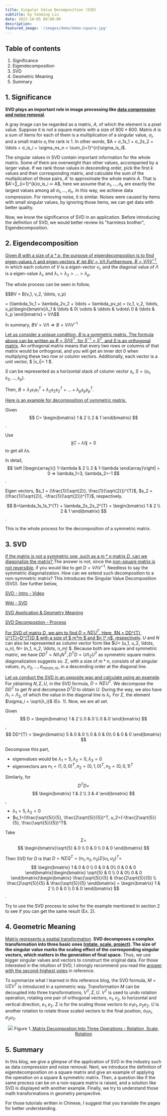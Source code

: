 ```yaml
---
title: Singular Value Decomposition (SVD)
subtitle: by Yanming Liu 
date: 2022-10-05 00:00:00
description: 
featured_image: '/images/demo/demo-square.jpg'
---
```


## Table of contents
1. Significance
2. Eigendecomposition
3. SVD
4. Geometric Meaning
5. Summary

## 1. Significance

**SVD plays an important role in image processing like <a href='https://www.zhihu.com/question/22237507/answer/53804902'>data compression and noise removal</a>.** 

A gray image can be regarded as a matrix, $A$, of which the element is a pixel value. Suppose it is not a square matrix with a size of $800*600$. Matrix $A$ is a sum of items for each of them is a multiplication of a singular value, $σ_i$, and a small matrix $s_i$ the rank is $1$. In other words, $A = σ_1s_1 + σ_2s_2 + \ldots + σ_is_i + \sigma_ns_n = \sum_{i=1}^{n}\sigma_is_i$. 

The singular values in SVD contain important information for the whole matrix. Some of them are overweight than other values, accompanied by a larger value. If we rank those values in descending order, pick the first $k$ values and their corresponding matrix, and calculate the sum of the multiplication of those pairs, $A'$ to approximate the whole matrix $A$. That is $A'=∑_{i=1}^{k}σ_is_i ≃ A$, here we assume that ${\sigma_1, \ldots, \sigma_k}$ are exactly the largest values among all ${\sigma_1, \ldots, \sigma_n}$. In this way, we achieve data compression. For removing noise, it is similar. Noises were caused by items with small singular values, by ignoring those items, we can get data with better quality.

Now, we know the significance of SVD in an application. Before introducing the definition of SVD, we would better review its "harmless brother", Eigendecomposition.

## 2. Eigendecomposition 

<ins>Given $B$ with a size of $p*p$, the purpose of <a href='https://www.youtube.com/watch?v=PFDu9oVAE-g&t=629s'>eigendecompostion</a> is to find eigen-values $Λ$ and eigen-vectors $𝐕$, let $BV = VΛ$.Furthermore, $B=VΛV^{-1}$</ins>, in which each column of $V$ is a eigen-vector $v_i$, and the diagonal value of $Λ$ is a eigen-value $\lambda_i$, and $λ_1 > \lambda_2 > \ldots > λ_p$. 

The whole process can be seen in follow, 

$$BV = B(v_1, v_2, \ldots, v_p) 

= (\lambda_1v_1 + \lambda_2v_2 + \ldots + \lambda_pv_p) = (v_1, v_2, \ldots, v_p)\begin{bmatrix}λ_1 & \ldots & 0\\
\vdots & \ddots & \vdots\\
0 & \ldots & λ_p
\end{bmatrix} = VΛ$$

In summary, $BV = V\Lambda ⇒ B = VΛV^{-1}$


<ins>Let us consider a unique condition, $B$ is a symmetric matrix. The formula above can be written as $B=SΛS^{T}$, for $S^{-1}=S^{T}$, and <a href='https://math.stackexchange.com/questions/537217/proof-of-orthogonal-matrix-property-a-1-at'>$S$ is an orthogonal matrix</a></ins>. An orthogonal matrix means that every two rows or columns of that matrix would be orthogonal, and you will get an inner dot $0$ when multiplying these two row or column vectors. Additionally, each vector is a unit vector, $ \|v_i\|= 1 $. 

$S$ can be represented as a horizontal stack of column vector $s_i$, $S = (s_1, s_2, \ldots, s_p)$.

Then, $B = λ_1s_1s_1^{T} + λ_2s_2s_2^{T} + \ldots + λ_ps_ps_p^{T}$. 


<ins>Here is an example for decomposition of symmetric matrix.</ins>

Given 
$$
C=
\begin{bmatrix} 1 & 2 \\
2 & 1
\end{bmatrix}
$$.

Use $$ \|C - λI\| = 0 $$ to get all $λ$s. 

In detail, $$
\left |\begin{array}{}
1-\lambda & 2 \\
2 & 1-\lambda
\end{array}\right| = 0 ⇒ \lambda_1=3, \lambda_2=-1
$$. 

Eigen vectors, $s_1 = (\frac{1}{\sqrt{2}}, \frac{1}{\sqrt{2}})^{T}$, $s_2 = (\frac{1}{\sqrt{2}}, -\frac{1}{\sqrt{2}})^{T}$, respectively. 

$$
B=\lambda_1s_1s_1^{T} + \lambda_2s_2s_2^{T} = 
\begin{bmatrix} 1 & 2 \\
2 & 1
\end{bmatrix}
$$.


This is the whole process for the decomposition of a symmetric matrix. 

## 3. SVD
<ins>If the matrix is not a symmetric one, such as a $m*n$ matrix $D$, can we diagonalize the matrix? </ins> The answer is not, since the <a href='https://math.stackexchange.com/questions/441685/why-are-nonsquare-matrices-not-invertible'>non-square matrix is not reversible</a>, if you would like to get $D = VΛV^{-1}$. Needless to say the symmetric diagonalization. How can we extend such decomposition to a non-symmetric matrix? This introduces the Singular Value Decomposition (SVD). See further below,

[SVD - Intro - Video](https://www.youtube.com/watch?v=CpD9XlTu3ys)

[Wiki - SVD](https://en.wikipedia.org/wiki/Singular_value_decomposition)

[SVD Application & Geometry Meaning](https://www.zhihu.com/question/22237507/answer/53804902)

[SVD Decompostion - Process](https://zhuanlan.zhihu.com/p/26306568?utm_id=0)


<ins>For SVD of matrix $D$, we aim to find $D = NΣU^{T}$. Here, $N = DD^{T}, U^{T}=D^{T}D $ with a size of $ m\*m $ and $n \* n$, respectively</ins>. $U$ and $N$ can also be represented as column vector form like $U= (u_1, u_2, \ldots, u_n), N= (n_1, n_2, \ldots, n_m) $. Because both are square and symmetric matric, we have $DD^{T} = NΛ_1N^{T}, D^{T}D = UΛ_2U^{T}$ as symmetric square matrix diagonalization suggests so. $\Sigma$, with a size of $m*n$, consists of all singular values, $σ_1, \sigma_2, \ldots, \sigma_{min(m,n)}$, in a descending order at the diagonal line. 

<ins>Let us conduct the SVD in an opposite way and calculate using an example</ins>. For obtaining $N, Σ, U$, in the SVD formula, $D = NΣU^{T}$. We decompose the $DD^{T}$ to get $N$ and decompose $D^{T}D$ to obtain $U$. During the way, we also have $Λ_1=Λ_2$, of which the value in the diagonal line is $λ_i$. For $Σ$, the element $\sigma_i = \sqrt{λ_i}$ (Ex. 1). Now, we are all set.

Given
$$
D = \begin{bmatrix} 1 & 2 \\
0 & 0 \\
0 & 0
\end{bmatrix}
$$
,
$$
DD^{T} = \begin{bmatrix} 5 & 0 & 0 \\
0 & 0 & 0\\
0 & 0 & 0
\end{bmatrix}
$$

Decompose this part, 
- eigenvalues would be $\lambda_1=5, λ_2=0, λ_3=0$
- eigenvectors are $n_1=(1,0,0)^{T}, n_2=(0,1,0)^T, n_3=(0,0,1)^T$

Similarly, for $$ D^{T}D= $$
$$
\begin{bmatrix} 1 & 2 \\
3 & 4
\end{bmatrix}
$$
,
- $λ_1=5, λ_2=0$
- $u_1=(\frac{\sqrt{5}}{5}, \frac{2\sqrt{5}}{5})^T, u_2=(-\frac{2\sqrt{5}}{5}, \frac{\sqrt{5}}{5})^T$.

Take $$ Σ = $$
$$
\begin{bmatrix}\sqrt{5} & 0 \\
0 & 0 \\
0 & 0
\end{bmatrix}
$$

Then SVD for $D$ is that $D=NΣQ^T=(n_1, n_2, n_3)Σ(u_1, u_2)^T =$
$$
\begin{bmatrix} 1 & 0 & 0 \\
0 & 0 & 0\\
0 & 0 & 0
\end{bmatrix}\begin{bmatrix} \sqrt{5} & 0 \\
0 & 0\\
0 & 0
\end{bmatrix}\begin{bmatrix} \frac{\sqrt{5}}{5} & \frac{2\sqrt{5}}{5} \\
\frac{2\sqrt{5}}{5} & \frac{\sqrt{5}}{5}
\end{bmatrix} = \begin{bmatrix} 1 & 2 \\
0 & 0 \\
0 & 0
\end{bmatrix}
$$. 

Try to use the SVD process to solve for the example mentioned in section 2 to see if you can get the same result (Ex. 2).

## 4. Geometric Meaning

<a href='https://www.youtube.com/watch?v=kYB8IZa5AuE'>Matrix represents a spatial transformation</a>. **SVD decomposes a complex transformation into three basic ones <a href='https://www.zhihu.com/question/20507061/answer/120540926'>(rotate, scale, project)</a>. The size of the singular value marks the scaling effect of the corresponding singular vectors, which matters in the generation of final space.** Thus, we use bigger singular values and vectors to construct the original data. For those interested in the intuition of SVD, I strongly recommend you read the <a href='https://www.zhihu.com/question/22237507/answer/53804902'>answer with the second-highest votes</a> in reference. 

To summarize what I learned in this reference blog, the SVD formula, $M=UΣV^{T}$ is introduced in a symmetric way. Transformation $M$ can be decoupled into three transformations, $V^{T}, Σ, U$. $V^{T}$ is used to undo rotation operation, rotating one pair of orthogonal vectors, $v_1, v_2$, to horizontal and vertical direction, $e_1, e_2$. $Σ$ is for the scaling those vectors to $\sigma_1e_1, \sigma_2e_2$. $U$ is another rotation to rotate those scaled vectors to the final position, $\sigma_1u_1, \sigma_2u_2$.


<p align='center'>
<a href='https://www.zhihu.com/question/22237507/answer/53804902'>
<img src="/images/Posts/SVD/svd_geo_steps.JPG" /></a>
Figure 1.<a href='https://www.zhihu.com/question/22237507/answer/53804902'> 
Matrix Decompostion Into Three Operations - Rotation, Scale, Rotation
 </a>
</p>

## 5. Summary

In this blog, we give a glimpse of the application of SVD in the industry such 
as data compression and noise removal. Next, we introduce the definition of
eigendecomposition on a square matrix and give an example of applying the operation
on a square & symmetric matrix. Then, a question like if the same process can be 
on a non-square matrix is raised, and a solution like SVD is displayed 
with another example. Finally, we try to understand those math transformations
in geometry perspective.

For those tutorials written in Chinese, I suggest that you translate the 
pages for better understanding.